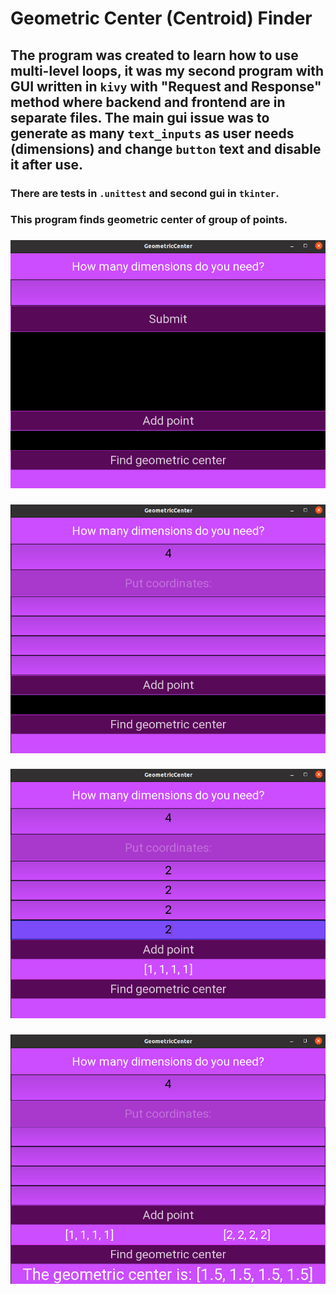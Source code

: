 # Geometric Center (Centroid) Finder

## The program was created to learn how to use multi-level loops, it was my second program with GUI written in `kivy` with "Request and Response" method where backend and frontend are in separate files. The main gui issue was to generate as many `text_inputs` as user needs (dimensions) and change `button` text and disable it after use. 

### There are tests in `.unittest` and second gui in `tkinter`.

### This program finds geometric center of group of points.
### 

![1](1.png)

### 
![2](2.png)
### 
![3](3.png)
### 
![4](4.png)
